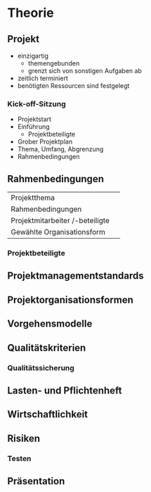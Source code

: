 # Theorie

## Projekt
* einzigartig
  * themengebunden
  * grenzt sich von sonstigen Aufgaben ab
* zeitlich terminiert
* benötigten Ressourcen sind festgelegt

### Kick-off-Sitzung
* Projektstart
* Einführung
  * Projektbeteiligte
* Grober Projektplan
* Thema, Umfang, Abgrenzung
* Rahmenbedingungen

## Rahmenbedingungen

|                                 |  |
|---------------------------------|--|
| Projektthema                    |  |
| Rahmenbedingungen               |  |
| Projektmitarbeiter /-beteiligte |  |
| Gewählte Organisationsform      |  |

### Projektbeteiligte

## Projektmanagementstandards

## Projektorganisationsformen

## Vorgehensmodelle

## Qualitätskriterien

### Qualitätssicherung

## Lasten- und Pflichtenheft

## Wirtschaftlichkeit

## Risiken

### Testen

## Präsentation
